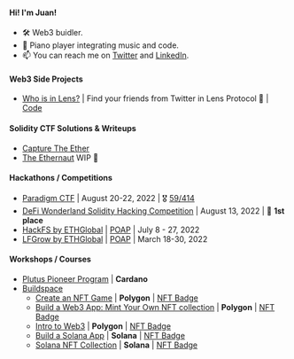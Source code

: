 #### Hi! I'm Juan!

- 🛠 Web3 buidler.
- 🎹 Piano player integrating music and code.
- 📫 You can reach me on [Twitter](https://twitter.com/juanscolari) and [LinkedIn](https://www.linkedin.com/in/juanscolari/).

#### Web3 Side Projects

- [Who is in Lens?](https://who-is-in-lens.vercel.app/) | Find your friends from Twitter in Lens Protocol 🌿 | [Code](https://github.com/juanscolari/who-is-in-lens)

#### Solidity CTF Solutions & Writeups

- [Capture The Ether](https://github.com/juanscolari/capture-the-ether-solutions)
- [The Ethernaut](https://github.com/juanscolari/ethernaut-solutions) WIP 🚧

#### Hackathons / Competitions

- [Paradigm CTF](https://ctf.paradigm.xyz/) | August 20-22, 2022 | 🎖 [59/414](https://ctftime.org/event/1719)
- [DeFi Wonderland Solidity Hacking Competition](https://www.eventbrite.com.ar/e/solidity-hacking-competition-ctf-tickets-397071099347) | August 13, 2022 | 🥇 **1st place**
- [HackFS by ETHGlobal](https://hackfs.com/) | [POAP](https://app.poap.xyz/token/5408677) | July 8 - 27, 2022
- [LFGrow by ETHGlobal](https://lfgrow.ethglobal.com/) | [POAP](https://app.poap.xyz/token/4623985) | March 18-30, 2022

#### Workshops / Courses

- [Plutus Pioneer Program](https://github.com/input-output-hk/plutus-pioneer-program) | **Cardano**
- [Buildspace](https://buildspace.so/)
  - [Create an NFT Game](https://buildspace.so/p/create-turn-based-nft-game) | **Polygon** | [NFT Badge](https://opensea.io/assets/matic/0x3cd266509d127d0eac42f4474f57d0526804b44e/9763)
  - [Build a Web3 App: Mint Your Own NFT collection](https://buildspace.so/p/mint-nft-collection) | **Polygon** | [NFT Badge](https://opensea.io/assets/matic/0x3cd266509d127d0eac42f4474f57d0526804b44e/3388)
  - [Intro to Web3](https://buildspace.so/p/build-solidity-web3-app) | **Polygon** | [NFT Badge](https://opensea.io/assets/matic/0x3cd266509d127d0eac42f4474f57d0526804b44e/4827)
  - [Build a Solana App](https://buildspace.so/p/build-solana-web3-app) | **Solana** | [NFT Badge](https://opensea.io/assets/matic/0x3cd266509d127d0eac42f4474f57d0526804b44e/12597)
  - [Solana NFT Collection](https://buildspace.so/p/ship-solana-nft-collection) | **Solana** | [NFT Badge](https://opensea.io/assets/matic/0x3cd266509d127d0eac42f4474f57d0526804b44e/12999)
